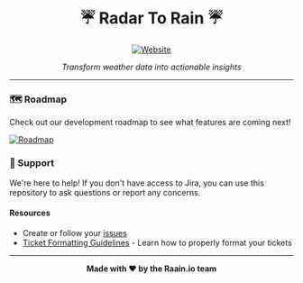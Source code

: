 <div align="center">

# ☔ Radar To Rain ☔

[![Website](https://img.shields.io/badge/Website-radartorain.com-blue?style=for-the-badge&logo=globe)](https://radartorain.com)

*Transform weather data into actionable insights*

</div>

---

### 🗺️ Roadmap

Check out our development roadmap to see what features are coming next!

[![Roadmap](https://img.shields.io/badge/View-Roadmap-green?style=flat-square&logo=github)](https://github.com/orgs/raainio/projects/1)

### 🤝 Support

We're here to help! If you don't have access to Jira, you can use this repository to ask questions or report any concerns.

#### Resources

- Create or follow your [issues](https://github.com/raainio/radartorain/issues)
- [Ticket Formatting Guidelines](https://github.com/raainio/radartorain/wiki/ticket-format) - Learn how to properly format your tickets

---

<div align="center">

**Made with ❤️ by the Raain.io team**

</div>
